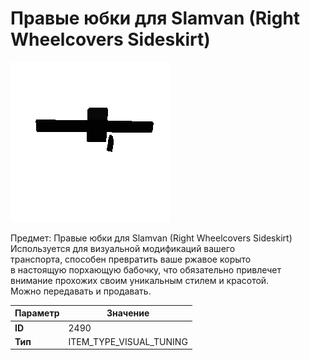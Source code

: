 # Правые юбки для Slamvan (Right Wheelcovers Sideskirt)

![Item Image](../img/2490.webp?raw=true)

Предмет: Правые юбки для Slamvan (Right Wheelcovers Sideskirt)<br>Используется для визуальной модификаций вашего<br>транспорта, способен превратить ваше ржавое корыто<br>в настоящую порхающую бабочку, что обязательно привлечет<br>внимание прохожих своим уникальным стилем и красотой.<br>Можно передавать и продавать.


| Параметр | Значение |
|----------|----------|
| **ID** | 2490 |
| **Тип** | ITEM_TYPE_VISUAL_TUNING |

